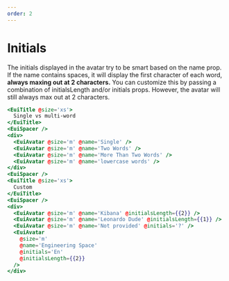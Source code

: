 ```yaml
---
order: 2
---
```


# Initials

<EuiText>
  <p>

The initials displayed in the avatar try to be smart based on the name prop. If the name contains spaces, it will display the first character of each word, <strong>always maxing out at 2 characters.</strong> You can customize this by passing a combination of <EuiCode>initialsLength</EuiCode> and/or <EuiCode>initials</EuiCode> props. However, the avatar will still always max out at 2 characters.

  </p>
</EuiText>

```hbs template
<EuiTitle @size='xs'>
  Single vs multi-word
</EuiTitle>
<EuiSpacer />
<div>
  <EuiAvatar @size='m' @name='Single' />
  <EuiAvatar @size='m' @name='Two Words' />
  <EuiAvatar @size='m' @name='More Than Two Words' />
  <EuiAvatar @size='m' @name='lowercase words' />
</div>
<EuiSpacer />
<EuiTitle @size='xs'>
  Custom
</EuiTitle>
<EuiSpacer />
<div>
  <EuiAvatar @size='m' @name='Kibana' @initialsLength={{2}} />
  <EuiAvatar @size='m' @name='Leonardo Dude' @initialsLength={{1}} />
  <EuiAvatar @size='m' @name='Not provided' @initials='?' />
  <EuiAvatar
    @size='m'
    @name='Engineering Space'
    @initials='En'
    @initialsLength={{2}}
  />
</div>
```
